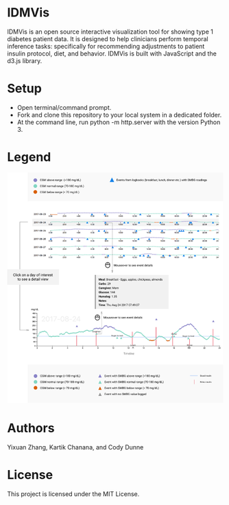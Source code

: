 # IDMVis
IDMVis is an open source interactive visualization tool for showing type 1 diabetes patient data. 
It is designed to help clinicians perform temporal inference tasks: 
specifically for recommending adjustments to patient insulin protocol, diet, and behavior. 
IDMVis is built with JavaScript and the d3.js library.

# Setup
- Open terminal/command prompt.
- Fork and clone this repository to your local system in a dedicated folder.
- At the command line, run python -m http.server with the version Python 3. 

# Legend 
![IDMvis](https://github.com/VisDunneRight/IDMVis/blob/master/public/T1D_about.png?raw=true "Title")

# Authors 
Yixuan Zhang, Kartik Chanana, and Cody Dunne

# License
This project is licensed under the MIT License. 
